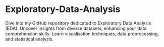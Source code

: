 # Exploratory-Data-Analysis
Dive into my GitHub repository dedicated to Exploratory Data Analysis (EDA). Uncover insights from diverse datasets, enhancing your data comprehension skills. Learn visualisation techniques, data preprocessing, and statistical analysis.
